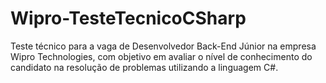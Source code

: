 # Wipro-TesteTecnicoCSharp
Teste técnico para a vaga de Desenvolvedor Back-End Júnior na empresa Wipro Technologies, com objetivo em avaliar o nível de conhecimento do candidato na resolução de problemas utilizando a linguagem C#.
